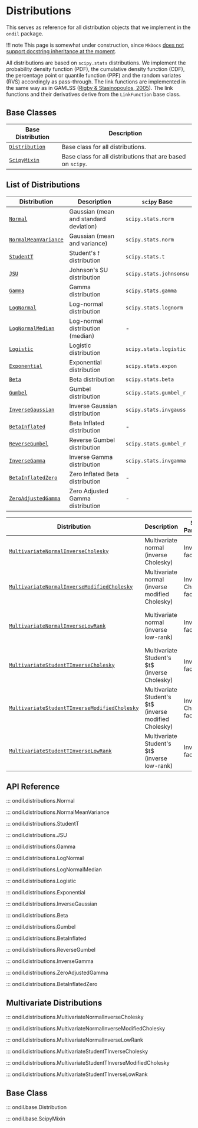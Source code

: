 # Distributions

This serves as reference for all distribution objects that we implement in the `ondil` package. 

!!! note 
    This page is somewhat under construction, since `MkDocs` [does not support docstring inheritance at the moment](https://github.com/mkdocstrings/mkdocstrings/issues/78).

All distributions are based on `scipy.stats` distributions. We implement the probability density function (PDF), the cumulative density function (CDF), the percentage point or quantile function (PPF) and the random variates (RVS) accordingly as pass-through. The link functions are implemented in the same way as in GAMLSS ([Rigby & Stasinopoulos, 2005](https://academic.oup.com/jrsssc/article-abstract/54/3/507/7113027)). The link functions and their derivatives derive from the `LinkFunction` base class.


## Base Classes

| Base Distribution                          | Description                                                 |
| ------------------------------------------ | ----------------------------------------------------------- |
| [`Distribution`](#ondil.base.Distribution) | Base class for all distributions.                           |
| [`ScipyMixin`](#ondil.base.ScipyMixin)     | Base class for all distributions that are based on `scipy`. |


## List of Distributions

| Distribution                                                    | Description                            | `scipy` Base            |
| --------------------------------------------------------------- | -------------------------------------- | ----------------------- |
| [`Normal`](#ondil.distributions.Normal)                         | Gaussian (mean and standard deviation) | `scipy.stats.norm`      |
| [`NormalMeanVariance`](#ondil.distributions.NormalMeanVariance) | Gaussian (mean and variance)           | `scipy.stats.norm`      |
| [`StudentT`](#ondil.distributions.StudentT)                     | Student's $t$ distribution             | `scipy.stats.t`         |
| [`JSU`](#ondil.distributions.JSU)                               | Johnson's SU distribution              | `scipy.stats.johnsonsu` |
| [`Gamma`](#ondil.distributions.Gamma)                           | Gamma distribution                     | `scipy.stats.gamma`     |
| [`LogNormal`](#ondil.distributions.LogNormal)                   | Log-normal distribution                | `scipy.stats.lognorm`   |
| [`LogNormalMedian`](#ondil.distributions.LogNormalMedian)       | Log-normal distribution (median)       | -                       |
| [`Logistic`](#ondil.distributions.Logistic)                     | Logistic distribution                  | `scipy.stats.logistic`  |
| [`Exponential`](#ondil.distributions.Exponential)               | Exponential distribution               | `scipy.stats.expon`     |
| [`Beta`](#ondil.distributions.Beta)                             | Beta distribution                      | `scipy.stats.beta`      |
| [`Gumbel`](#ondil.distributions.Gumbel)                         | Gumbel distribution                    | `scipy.stats.gumbel_r`  |
| [`InverseGaussian`](#ondil.distributions.InverseGaussian)       | Inverse Gaussian distribution          | `scipy.stats.invgauss`  |
| [`BetaInflated`](#ondil.distributions.BetaInflated)             | Beta Inflated distribution             | -                       |
| [`ReverseGumbel`](#ondil.distributions.ReverseGumbel)           | Reverse Gumbel distribution            | `scipy.stats.gumbel_r`  |
| [`InverseGamma`](#ondil.distributions.InverseGamma)             | Inverse Gamma distribution             | `scipy.stats.invgamma`  |
| [`BetaInflatedZero`](#ondil.distributions.BetaInflatedZero)     | Zero Inflated Beta distribution        | -                       |
| [`ZeroAdjustedGamma`](#ondil.distributions.ZeroAdjustedGamma)   | Zero Adjusted Gamma distribution       | -                       |

| Distribution                                                           | Description                                   | Scale Matrix Parameterization         | Formula                                                                                 |
| ---------------------------------------------------------------------- | --------------------------------------------- | ------------------------------------- | --------------------------------------------------------------------------------------- |
| [`MultivariateNormalInverseCholesky`](#ondil.distributions.MultivariateNormalInverseCholesky)             | Multivariate normal (inverse Cholesky)        | Inverse Cholesky factorization        | \$\\Sigma = (L L^{\\top})^{-1}\$, where \$L\$ is lower triangular                               |
| [`MultivariateNormalInverseModifiedCholesky`](#ondil.distributions.MultivariateNormalInverseModifiedCholesky) | Multivariate normal (inverse modified Cholesky) | Inverse modified Cholesky factorization | \$\\Sigma = (T D T^{\\top})^{-1}\$, \$T\$ unit lower triangular, \$D\$ diagonal                   |
| [`MultivariateNormalInverseLowRank`](#ondil.distributions.MultivariateNormalInverseLowRank)               | Multivariate normal (inverse low-rank)        | Inverse low-rank factorization        | \$\\Sigma = (U U^{\\top} + D)^{-1}\$, \$U\$ low-rank, \$D\$ diagonal                             |
| [`MultivariateStudentTInverseCholesky`](#ondil.distributions.MultivariateStudentTInverseCholesky)         | Multivariate Student's \$t\$ (inverse Cholesky) | Inverse Cholesky factorization        | \$\\Sigma = (L L^{\\top})^{-1}\$, where \$L\$ is lower triangular                               |
| [`MultivariateStudentTInverseModifiedCholesky`](#ondil.distributions.MultivariateStudentTInverseModifiedCholesky) | Multivariate Student's \$t\$ (inverse modified Cholesky) | Inverse modified Cholesky factorization | \$\\Sigma = (T D T^{\\top})^{-1}\$, \$T\$ unit lower triangular, \$D\$ diagonal                   |
| [`MultivariateStudentTInverseLowRank`](#ondil.distributions.MultivariateStudentTInverseLowRank)           | Multivariate Student's \$t\$ (inverse low-rank) | Inverse low-rank factorization        | \$\\Sigma = (U U^{\\top} + D)^{-1}\$, \$U\$ low-rank, \$D\$ diagonal                             |



## API Reference

::: ondil.distributions.Normal

::: ondil.distributions.NormalMeanVariance

::: ondil.distributions.StudentT

::: ondil.distributions.JSU

::: ondil.distributions.Gamma

::: ondil.distributions.LogNormal

::: ondil.distributions.LogNormalMedian

::: ondil.distributions.Logistic

::: ondil.distributions.Exponential

::: ondil.distributions.InverseGaussian

::: ondil.distributions.Beta

::: ondil.distributions.Gumbel

::: ondil.distributions.BetaInflated

::: ondil.distributions.ReverseGumbel

::: ondil.distributions.InverseGamma

::: ondil.distributions.ZeroAdjustedGamma

::: ondil.distributions.BetaInflatedZero

## Multivariate Distributions

::: ondil.distributions.MultivariateNormalInverseCholesky

::: ondil.distributions.MultivariateNormalInverseModifiedCholesky

::: ondil.distributions.MultivariateNormalInverseLowRank

::: ondil.distributions.MultivariateStudentTInverseCholesky

::: ondil.distributions.MultivariateStudentTInverseModifiedCholesky

::: ondil.distributions.MultivariateStudentTInverseLowRank

## Base Class

::: ondil.base.Distribution

::: ondil.base.ScipyMixin
